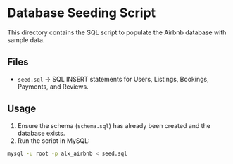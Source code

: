 # Database Seeding Script

This directory contains the SQL script to populate the Airbnb database with sample data.

## Files
- `seed.sql` → SQL INSERT statements for Users, Listings, Bookings, Payments, and Reviews.

## Usage
1. Ensure the schema (`schema.sql`) has already been created and the database exists.
2. Run the script in MySQL:

```bash
mysql -u root -p alx_airbnb < seed.sql
